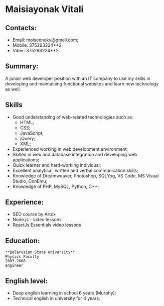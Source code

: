 # Maisiayonak Vitali

## Contacts:
  * Email: moiseenokv@gmail.com;
  * Mobile: 375293224**2;
  * Viber: 375293224**2.

## Summary:
A junior web developer position with an IT company to use my skills in developing and maintaining functional websites and learn new technology as well.

## Skills
   * Good understanding of web-related technologies such as: 
     * HTML; 
     * CSS;
     * JavaScript; 
     * jQuery;
     * XML;
   * Experienced working in web development environment;
   * Skilled in web and database integration and developing web applications;
   * Quick learner and hard-working individual;
   * Excellent analytical, written and verbal communication skills;
   * Knowledge of Dreamweaver, Photoshop, SQLYog, VS Code, MS Visual Studio, ConEmu;
   * Knowledge of PHP, MySQL, Python, C++;

## Experience:
  * SEO course by Artox 
  * Node.js - video lessons
  * ReactJs Essentials video lessons

## Education:
    **Belarusian State University** 
    Physics Faculty 
    2003-2008
    engineer


## English level: 
  * Deep english learning in school 6 years (Murphy);
  * Technical english in university for 4 years;

